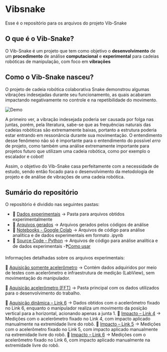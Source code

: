# Vibsnake

Esse é o repositório para os arquivos do projeto Vib-Snake

## O que é o Vib-Snake?

O Vib-Snake é um projeto que tem como objetivo o **desenvolvimento** de um **procedimento** de análise **computacional** e **experimental** para cadeias robóticas de manipulação, com foco em **vibrações**

## Como o Vib-Snake nasceu?

O projeto de cadeia robótica colaborativa Snake demonstrou algumas vibrações indesejadas durante seu funcionamento, as quais acabaram impactando negativamente no controle e na repetibilidade do movimento.

![Demo](https://media2.giphy.com/media/v1.Y2lkPTc5MGI3NjExaTU2MGs2YmF0emp1Ynh0YmtqeTIxbndvYjQyM2JkdHhlcnBhdmpyMCZlcD12MV9pbnRlcm5hbF9naWZfYnlfaWQmY3Q9Zw/cV39IH964Rv7sl8dhB/giphy.gif)

A primeiro ver, a vibração indesejada poderia ser causada por folga nas juntas, porém, pela literatura, sabe-se que as frequências naturais das cadeias robóticas são extremamente baixas, portanto a estrutura poderia estar entrando em ressonância durante sua movimentação. O entendimento desse fenômeno não só é importante para o entendimento do possível _erro_ de projeto, como também uma análise extremamente importante para projetos futuro que utilizam uma cadeia robótica, como por exemplo o escalador e cobot!

Assim, o objetivo do Vib-Snake casa perfeitamente com a necessidade de estudo, sendo então focado para o desenvolvimento da metodologia de projeto e de análise de vibrações de uma cadeia robótica.

## Sumário do repositório

O repositório é dividido nas seguintes pastas:
- 📂 [Dados experimentais](./Exp_data/) → Pasta para arquivos obtidos experimentalmente
- 📝 [Arquivos gerados](./Export/) → Arquivos gerados pelos códigos de análise
- 📓 [Notebooks - Google Colab](./Google_colab/) → Arquivos de código para análise analítica e de dados experimentais em formato .ipynb
- 🧠 [Source Code - Python](./src/) → Arquivos de código para análise analítica e de dados experimentais -❓[Como usar](./src/README.md)

Informações detalhadas sobre os arquivos experimentais:

📂 [Aquisição somente acelerômetro](./Exp_data/Aquisição%20somente%20acelerômetro(Link6)/) → Contém dados adquiridos por meio de testes com acelerômetro e infraestrutura de medição (LabView), sem movimentação do manipulador.

📂 [Aquisição acelerômetro (FFT)](./Exp_data/Aquisições%20acelerômetro(FFT)/) → Pasta principal com os dados utilizados para o desenvolvimento do trabalho.

📂 [Aquisição dinâmica – Link 6](./Exp_data/Aquisições%20acelerômetro(FFT)/Aquisição_dinâmica/) → Dados obtidos com o acelerômetro fixado no Link 6, enquanto o manipulador realiza um movimento da posição vertical para a horizontal, acionando apenas a junta 1.
📂 [Impacto – Link 4](./Exp_data/Aquisições%20acelerômetro(FFT)/Link%4/) → Medições com o acelerômetro fixado no Link 4, com impacto aplicado manualmente na extremidade livre do robô.
📂 [Impacto – Link 5](./Exp_data/Aquisições%20acelerômetro(FFT)/Link%5/) → Medições com o acelerômetro fixado no Link 5, com impacto aplicado manualmente na extremidade livre do robô.
📂 [Impacto – Link 6](./Exp_data/Aquisições%20acelerômetro(FFT)/Link%6/) → Medições com o acelerômetro fixado no Link 6, com impacto aplicado manualmente na extremidade livre do robô.
